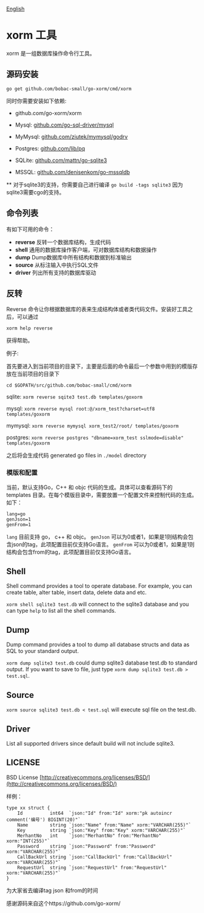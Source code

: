 
[English](https://github.com/bobac-small/go-xorm/blob/master/cmd/README.md)

# xorm 工具

xorm 是一组数据库操作命令行工具。 

## 源码安装

`go get github.com/bobac-small/go-xorm/cmd/xorm`

同时你需要安装如下依赖:

* github.com/go-xorm/xorm

* Mysql: [github.com/go-sql-driver/mysql](https://github.com/go-sql-driver/mysql)

* MyMysql: [github.com/ziutek/mymysql/godrv](https://github.com/ziutek/mymysql/godrv)

* Postgres: [github.com/lib/pq](https://github.com/lib/pq)

* SQLite: [github.com/mattn/go-sqlite3](https://github.com/mattn/go-sqlite3) 

* MSSQL: [github.com/denisenkom/go-mssqldb](https://github.com/denisenkom/go-mssqldb)

** 对于sqlite3的支持，你需要自己进行编译 `go build -tags sqlite3` 因为sqlite3需要cgo的支持。

## 命令列表

有如下可用的命令：

* **reverse**     反转一个数据库结构，生成代码
* **shell**       通用的数据库操作客户端，可对数据库结构和数据操作
* **dump**        Dump数据库中所有结构和数据到标准输出
* **source**      从标注输入中执行SQL文件
* **driver**      列出所有支持的数据库驱动

## 反转

Reverse 命令让你根据数据库的表来生成结构体或者类代码文件。安装好工具之后，可以通过

`xorm help reverse`

获得帮助。

例子:

首先要进入到当前项目的目录下，主要是后面的命令最后一个参数中用到的模版存放在当前项目的目录下

`cd $GOPATH/src/github.com/bobac-small/cmd/xorm`

sqlite:
`xorm reverse sqite3 test.db templates/goxorm`

mysql:
`xorm reverse mysql root:@/xorm_test?charset=utf8 templates/goxorm`

mymysql:
`xorm reverse mymysql xorm_test2/root/ templates/goxorm`

postgres:
`xorm reverse postgres "dbname=xorm_test sslmode=disable" templates/goxorm`

之后将会生成代码 generated go files in `./model` directory

### 模版和配置

当前，默认支持Go，C++ 和 objc 代码的生成。具体可以查看源码下的 templates 目录。在每个模版目录中，需要放置一个配置文件来控制代码的生成。如下：

```
lang=go
genJson=1 
genFrom=1
```

`lang` 目前支持 go， c++ 和 objc。
`genJson` 可以为0或者1，如果是1则结构会包含json的tag，此项配置目前仅支持Go语言。
`genFrom` 可以为0或者1，如果是1则结构会包含from的tag，此项配置目前仅支持Go语言。

## Shell

Shell command provides a tool to operate database. For example, you can create table, alter table, insert data, delete data and etc.

`xorm shell sqlite3 test.db` will connect to the sqlite3 database and you can type `help` to list all the shell commands.

## Dump

Dump command provides a tool to dump all database structs and data as SQL to your standard output.

`xorm dump sqlite3 test.db` could dump sqlite3 database test.db to standard output. If you want to save to file, just
type `xorm dump sqlite3 test.db > test.sql`.

## Source

`xorm source sqlite3 test.db < test.sql` will execute sql file on the test.db.

## Driver

List all supported drivers since default build will not include sqlite3.

## LICENSE

 BSD License
 [http://creativecommons.org/licenses/BSD/](http://creativecommons.org/licenses/BSD/)
 
样例：

    type xx struct {
        Id          int64  `json:"Id" from:"Id" xorm:"pk autoincr comment('编号') BIGINT(20)"`
        Name        string `json:"Name" from:"Name" xorm:"VARCHAR(255)"`
        Key         string `json:"Key" from:"Key" xorm:"VARCHAR(255)"`
        MerhantNo   int    `json:"MerhantNo" from:"MerhantNo" xorm:"INT(255)"`
        Password    string `json:"Password" from:"Password" xorm:"VARCHAR(255)"`
        CallBackUrl string `json:"CallBackUrl" from:"CallBackUrl" xorm:"VARCHAR(255)"`
        RequestUrl  string `json:"RequestUrl" from:"RequestUrl" xorm:"VARCHAR(255)"`
    }
    
为大家省去编译tag json 和from的时间
 
感谢源码来自这个https://github.com/go-xorm/